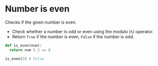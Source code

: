 # Number is even

Checks if the given number is even.

* Check whether a number is odd or even using the modulo (`%`) operator.
* Return `True` if the number is even, `False` if the number is odd.

```py
def is_even(num):
  return num % 2 == 0
```

```py
is_even(3) # False
```
